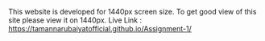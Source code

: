 This website is developed for 1440px screen size. To get good view of this site please view it on 1440px. 
Live Link : https://tamannarubaiyatofficial.github.io/Assignment-1/
